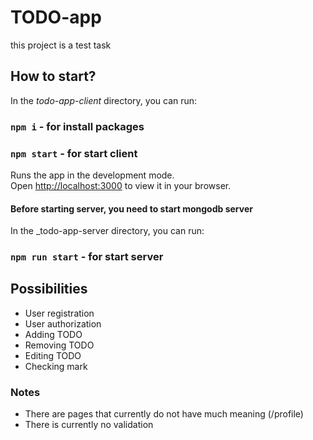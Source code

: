 # TODO-app

this project is a test task

## How to start?

In the _todo-app-client_ directory, you can run:

### `npm i` - for install packages

### `npm start` - for start client

Runs the app in the development mode.\
Open [http://localhost:3000](http://localhost:3000) to view it in your browser.

#### Before starting server, you need to start mongodb server

In the \_todo-app-server directory, you can run:

### `npm run start` - for start server

## Possibilities

- User registration
- User authorization
- Adding TODO
- Removing TODO
- Editing TODO
- Checking mark

### Notes

- There are pages that currently do not have much meaning (/profile)
- There is currently no validation
